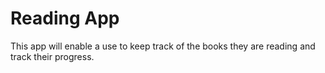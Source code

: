 # Reading App

This app will enable a use to keep track of the books they are reading and track their progress.
